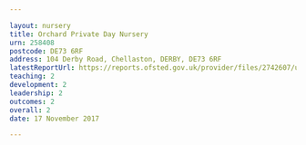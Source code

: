 ```yaml
---

layout: nursery
title: Orchard Private Day Nursery
urn: 258408
postcode: DE73 6RF
address: 104 Derby Road, Chellaston, DERBY, DE73 6RF
latestReportUrl: https://reports.ofsted.gov.uk/provider/files/2742607/urn/258408.pdf
teaching: 2
development: 2
leadership: 2
outcomes: 2
overall: 2
date: 17 November 2017

---
```

